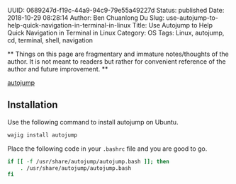 UUID: 0689247d-f19c-44a9-94c9-79e55a49227d
Status: published
Date: 2018-10-29 08:28:14
Author: Ben Chuanlong Du
Slug: use-autojump-to-help-quick-navigation-in-terminal-in-linux
Title: Use Autojump to Help Quick Navigation in Terminal in Linux
Category: OS
Tags: Linux, autojump, cd, terminal, shell, navigation

**
Things on this page are
fragmentary and immature notes/thoughts of the author.
It is not meant to readers
but rather for convenient reference of the author and future improvement.
**

[autojump](https://github.com/wting/autojump) 


## Installation

Use the following command to install autojump on Ubuntu.
```bash
wajig install autojump
```
Place the following code in your `.bashrc` file and you are good to go.
```bash
if [[ -f /usr/share/autojump/autojump.bash ]]; then
    . /usr/share/autojump/autojump.bash
fi
```